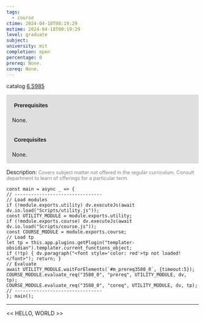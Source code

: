 ```yaml
---
tags:
  - course
ctime: 2024-04-18T00:19:29
mstime: 2024-04-18T00:19:29
level: graduate
subject: 
university: mit
completion: open
percentage: 0
prereq: None.
coreq: None.
---
```


catalog [6.S985](http://student.mit.edu/catalog/m6e.html#6.S985)

<span style="display: block; padding: 15px; background-color: rgb(100, 100, 100, 0.2);"><font id="m_prereq3580_0" style="display: block; font-family: Arial, sans-serif; font-weight: bold; padding: 5px">Prerequisites</font><br><span id="prereq3580_0">None.</span></span>
<span style="display: block; padding: 15px; background-color: rgb(100, 100, 100, 0.2);"><font id="m_coreq3580_0" style="display: block; font-family: Arial, sans-serif; font-weight: bold; padding: 5px">Corequisites</font><br><span id="coreq3580_0">None.</span></span>

<font style="">Description:</font>
<font style="color: grey; font-size: 0.8rem;">Covers subject matter not offered in the regular curriculum. Consult department to learn of offerings for a particular term.</font>

```dataviewjs
const main = async _ => {
// --------------------------------
// Load modules
if (!module.exports.utility) dv.executeJs(await dv.io.load("Scripts/utility.js"));
const UTILITY_MODULE = module.exports.utility;
if (!module.exports.course) dv.executeJs(await dv.io.load("Scripts/course.js"));
const COURSE_MODULE = module.exports.course;
// Load tp
let tp = this.app.plugins.getPlugin("templater-obsidian").templater.current_functions_object;
if (!tp) { dv.paragraph("<font style='color: red'>tp not loaded!</font>"); return; }
// Evaluate
await UTILITY_MODULE.waitForElements(`#m_prereq3580_0`, {timeout:5});
COURSE_MODULE.evaluate_req("3580_0", "prereq", UTILITY_MODULE, dv, tp);
COURSE_MODULE.evaluate_req("3580_0", "coreq", UTILITY_MODULE, dv, tp);
// --------------------------------
}; main();
```

---

<< HELLO, WORLD >>
